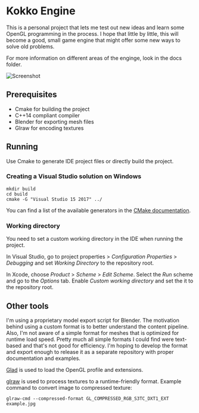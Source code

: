 # Kokko Engine

This is a personal project that lets me test out new ideas and learn some OpenGL
programming in the process. I hope that little by little, this will become a
good, small game engine that might offer some new ways to solve old problems.

For more information on different areas of the enginge, look in the docs folder.

![Screenshot](http://aleksigron.com/s/kokko_2017-07-19_22.11.18.jpg)

## Prerequisites
- Cmake for building the project
- C++14 compliant compiler
- Blender for exporting mesh files
- Glraw for encoding textures

## Running
Use Cmake to generate IDE project files or directly build the project.

### Creating a Visual Studio solution on Windows
```
mkdir build
cd build
cmake -G "Visual Studio 15 2017" ../
```

You can find a list of the available generators in the 
[CMake documentation](https://cmake.org/documentation/). 

### Working directory
You need to set a custom working directory in the IDE when running the project. 

In Visual Studio, go to project properties > _Configuration Properties_ >
_Debugging_ and set _Working Directory_ to the repository root.

In Xcode, choose _Product_ > _Scheme_ > _Edit Scheme_. Select the _Run_ scheme
and go to the _Options_ tab. Enable _Custom working directory_ and set the it
to the repository root.

## Other tools
I'm using a proprietary model export script for Blender. The motivation behind
using a custom format is to better understand the content pipeline. Also, I'm
not aware of a simple format for meshes that is optimized for runtime load
speed. Pretty much all simple formats I could find were text-based and that's
not good for efficiency. I'm hoping to develop the format and export enough to
release it as a separate repository with proper documentation and examples.

[Glad](https://github.com/Dav1dde/glad) is used to load the OpenGL profile and
extensions.

[glraw](https://github.com/cginternals/glraw) is used to process textures to a
runtime-friendly format. Example command to convert image to compressed texture:
```
glraw-cmd --compressed-format GL_COMPRESSED_RGB_S3TC_DXT1_EXT example.jpg
```
